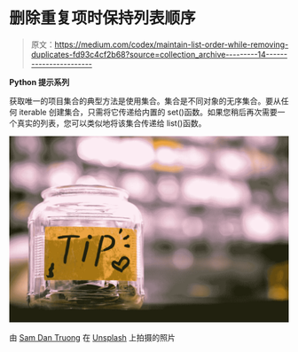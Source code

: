 # 删除重复项时保持列表顺序

> 原文：<https://medium.com/codex/maintain-list-order-while-removing-duplicates-fd93c4cf2b68?source=collection_archive---------14----------------------->

**Python 提示系列**

获取唯一的项目集合的典型方法是使用集合。集合是不同对象的无序集合。要从任何 iterable 创建集合，只需将它传递给内置的 set()函数。如果您稍后再次需要一个真实的列表，您可以类似地将该集合传递给 list()函数。

![](img/77c62faf31b26417e3da144e1fd35625.png)

由 [Sam Dan Truong](https://unsplash.com/@sam_truong?utm_source=unsplash&utm_medium=referral&utm_content=creditCopyText) 在 [Unsplash](https://unsplash.com/s/photos/tips?utm_source=unsplash&utm_medium=referral&utm_content=creditCopyText) 上拍摄的照片